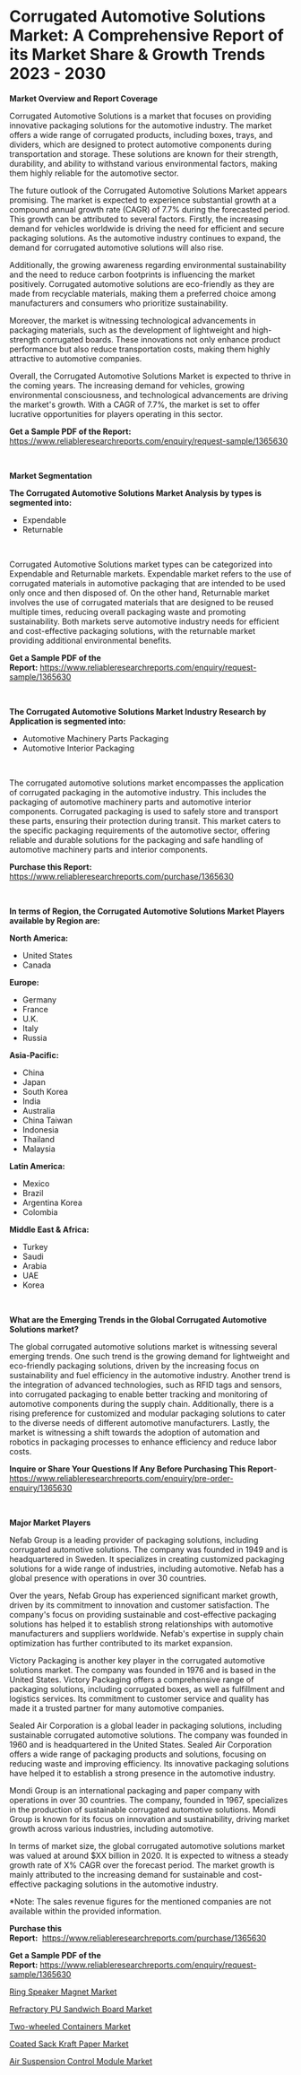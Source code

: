 <p><h1>Corrugated Automotive Solutions Market: A Comprehensive Report of its Market Share & Growth Trends 2023 - 2030</h1></p><p><strong>Market Overview and Report Coverage</strong></p>
<p><p>Corrugated Automotive Solutions is a market that focuses on providing innovative packaging solutions for the automotive industry. The market offers a wide range of corrugated products, including boxes, trays, and dividers, which are designed to protect automotive components during transportation and storage. These solutions are known for their strength, durability, and ability to withstand various environmental factors, making them highly reliable for the automotive sector.</p><p>The future outlook of the Corrugated Automotive Solutions Market appears promising. The market is expected to experience substantial growth at a compound annual growth rate (CAGR) of 7.7% during the forecasted period. This growth can be attributed to several factors. Firstly, the increasing demand for vehicles worldwide is driving the need for efficient and secure packaging solutions. As the automotive industry continues to expand, the demand for corrugated automotive solutions will also rise.</p><p>Additionally, the growing awareness regarding environmental sustainability and the need to reduce carbon footprints is influencing the market positively. Corrugated automotive solutions are eco-friendly as they are made from recyclable materials, making them a preferred choice among manufacturers and consumers who prioritize sustainability.</p><p>Moreover, the market is witnessing technological advancements in packaging materials, such as the development of lightweight and high-strength corrugated boards. These innovations not only enhance product performance but also reduce transportation costs, making them highly attractive to automotive companies.</p><p>Overall, the Corrugated Automotive Solutions Market is expected to thrive in the coming years. The increasing demand for vehicles, growing environmental consciousness, and technological advancements are driving the market's growth. With a CAGR of 7.7%, the market is set to offer lucrative opportunities for players operating in this sector.</p></p>
<p><strong>Get a Sample PDF of the Report:</strong> <a href="https://www.reliableresearchreports.com/enquiry/request-sample/1365630">https://www.reliableresearchreports.com/enquiry/request-sample/1365630</a></p>
<p>&nbsp;</p>
<p><strong>Market Segmentation</strong></p>
<p><strong>The Corrugated Automotive Solutions Market Analysis by types is segmented into:</strong></p>
<p><ul><li>Expendable</li><li>Returnable</li></ul></p>
<p>&nbsp;</p>
<p><p>Corrugated Automotive Solutions market types can be categorized into Expendable and Returnable markets. Expendable market refers to the use of corrugated materials in automotive packaging that are intended to be used only once and then disposed of. On the other hand, Returnable market involves the use of corrugated materials that are designed to be reused multiple times, reducing overall packaging waste and promoting sustainability. Both markets serve automotive industry needs for efficient and cost-effective packaging solutions, with the returnable market providing additional environmental benefits.</p></p>
<p><strong>Get a Sample PDF of the Report:</strong>&nbsp;<a href="https://www.reliableresearchreports.com/enquiry/request-sample/1365630">https://www.reliableresearchreports.com/enquiry/request-sample/1365630</a></p>
<p>&nbsp;</p>
<p><strong>The Corrugated Automotive Solutions Market Industry Research by Application is segmented into:</strong></p>
<p><ul><li>Automotive Machinery Parts Packaging</li><li>Automotive Interior Packaging</li></ul></p>
<p>&nbsp;</p>
<p><p>The corrugated automotive solutions market encompasses the application of corrugated packaging in the automotive industry. This includes the packaging of automotive machinery parts and automotive interior components. Corrugated packaging is used to safely store and transport these parts, ensuring their protection during transit. This market caters to the specific packaging requirements of the automotive sector, offering reliable and durable solutions for the packaging and safe handling of automotive machinery parts and interior components.</p></p>
<p><strong>Purchase this Report:</strong>&nbsp; <a href="https://www.reliableresearchreports.com/purchase/1365630">https://www.reliableresearchreports.com/purchase/1365630</a></p>
<p>&nbsp;</p>
<p><strong>In terms of Region, the Corrugated Automotive Solutions Market Players available by Region are:</strong></p>
<p>
    <p> <strong> North America: </strong>
        <ul>
            <li>United States</li>
            <li>Canada</li>
        </ul>
        </p> 
    <p> <strong> Europe: </strong>
        <ul>
            <li>Germany</li>
            <li>France</li>
            <li>U.K.</li>
            <li>Italy</li>
            <li>Russia</li>
        </ul>
        </p> 
    <p> <strong> Asia-Pacific: </strong>
        <ul>
            <li>China</li>
            <li>Japan</li>
            <li>South Korea</li>
            <li>India</li>
            <li>Australia</li>
            <li>China Taiwan</li>
            <li>Indonesia</li>
            <li>Thailand</li>
            <li>Malaysia</li>
        </ul>
        </p> 
    <p> <strong> Latin America: </strong>
        <ul>
            <li>Mexico</li>
            <li>Brazil</li>
            <li>Argentina Korea</li>
            <li>Colombia</li>
        </ul>
        </p> 
    <p> <strong> Middle East & Africa: </strong>
        <ul>
            <li>Turkey</li>
            <li>Saudi</li>
            <li>Arabia</li>
            <li>UAE</li>
            <li>Korea</li>
        </ul>
    </p>
    </p>
<p>&nbsp;</p>
<p><strong>What are the Emerging Trends in the Global Corrugated Automotive Solutions market?</strong></p>
<p><p>The global corrugated automotive solutions market is witnessing several emerging trends. One such trend is the growing demand for lightweight and eco-friendly packaging solutions, driven by the increasing focus on sustainability and fuel efficiency in the automotive industry. Another trend is the integration of advanced technologies, such as RFID tags and sensors, into corrugated packaging to enable better tracking and monitoring of automotive components during the supply chain. Additionally, there is a rising preference for customized and modular packaging solutions to cater to the diverse needs of different automotive manufacturers. Lastly, the market is witnessing a shift towards the adoption of automation and robotics in packaging processes to enhance efficiency and reduce labor costs.</p></p>
<p><strong>Inquire or Share Your Questions If Any Before Purchasing This Report</strong>- <a href="https://www.reliableresearchreports.com/enquiry/pre-order-enquiry/1365630">https://www.reliableresearchreports.com/enquiry/pre-order-enquiry/1365630</a></p>
<p>&nbsp;</p>
<p><strong>Major Market Players</strong></p>
<p><p>Nefab Group is a leading provider of packaging solutions, including corrugated automotive solutions. The company was founded in 1949 and is headquartered in Sweden. It specializes in creating customized packaging solutions for a wide range of industries, including automotive. Nefab has a global presence with operations in over 30 countries.</p><p>Over the years, Nefab Group has experienced significant market growth, driven by its commitment to innovation and customer satisfaction. The company's focus on providing sustainable and cost-effective packaging solutions has helped it to establish strong relationships with automotive manufacturers and suppliers worldwide. Nefab's expertise in supply chain optimization has further contributed to its market expansion.</p><p>Victory Packaging is another key player in the corrugated automotive solutions market. The company was founded in 1976 and is based in the United States. Victory Packaging offers a comprehensive range of packaging solutions, including corrugated boxes, as well as fulfillment and logistics services. Its commitment to customer service and quality has made it a trusted partner for many automotive companies.</p><p>Sealed Air Corporation is a global leader in packaging solutions, including sustainable corrugated automotive solutions. The company was founded in 1960 and is headquartered in the United States. Sealed Air Corporation offers a wide range of packaging products and solutions, focusing on reducing waste and improving efficiency. Its innovative packaging solutions have helped it to establish a strong presence in the automotive industry.</p><p>Mondi Group is an international packaging and paper company with operations in over 30 countries. The company, founded in 1967, specializes in the production of sustainable corrugated automotive solutions. Mondi Group is known for its focus on innovation and sustainability, driving market growth across various industries, including automotive.</p><p>In terms of market size, the global corrugated automotive solutions market was valued at around $XX billion in 2020. It is expected to witness a steady growth rate of X% CAGR over the forecast period. The market growth is mainly attributed to the increasing demand for sustainable and cost-effective packaging solutions in the automotive industry.</p><p>*Note: The sales revenue figures for the mentioned companies are not available within the provided information.</p></p>
<p><strong>Purchase this Report:</strong>&nbsp;&nbsp;<a href="https://www.reliableresearchreports.com/purchase/1365630">https://www.reliableresearchreports.com/purchase/1365630</a></p>
<p></p>
<p><strong>Get a Sample PDF of the Report:</strong>&nbsp;<a href="https://www.reliableresearchreports.com/enquiry/request-sample/1365630">https://www.reliableresearchreports.com/enquiry/request-sample/1365630</a></p>
<p><p><a href="https://www.linkedin.com/pulse/ring-speaker-magnet-market-research-report-provides-thorough-bnose/">Ring Speaker Magnet Market</a></p><p><a href="https://www.linkedin.com/pulse/refractory-pu-sandwich-board-market-size-2023-2030-global-m9jje/">Refractory PU Sandwich Board Market</a></p><p><a href="https://github.com/lilstefpacute/Market-Research-Report-List-1/blob/main/two-wheeled-containers-market.md">Two-wheeled Containers Market</a></p><p><a href="https://github.com/rexevange/Market-Research-Report-List-1/blob/main/coated-sack-kraft-paper-market.md">Coated Sack Kraft Paper Market</a></p><p><a href="https://medium.com/@laurenbrown1918/air-suspension-control-module-market-size-growth-forecast-2023-2030-a6de6fe00f41">Air Suspension Control Module Market</a></p></p>